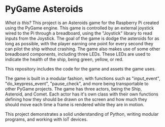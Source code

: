 # PyGame Asteroids

*What is this?* This project is an Asteroids game for the Raspberry Pi created using the PyGame engine. This game is controlled by an external joystick wired to the Pi through a breadboard, using the "Joystick" library to read inputs from the Joystick. The goal of the game is dodge the asteroids for as long as possible, with the player earning one point for every second they can pilot the ship without crashing. The game also makes use of some other breadboard components, including three LEDs. These LEDs are used to indicate the health of the ship, being green, yellow, or red.

This repository includes the code for the game and assets the game uses.

The game is built in a modular fashion, with functions such as "input_event", "do_keypress_event", "pause_check", and more being transportable to other PyGame projects. The game has three actors, being the Ship, Asteroid, and Comet. Each actor has it's own class with their own functions defining how they should be drawn on the screen and how much they should move each time a frame is rendered while they are in motion.

This project demonstrates a solid understanding of Python, writing modular programs, and working with IoT devices.
